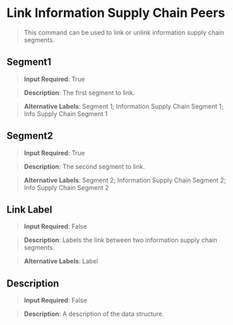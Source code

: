 # Link Information Supply Chain Peers
>	This command can be used to link or unlink information supply chain segments.

## Segment1
>	**Input Required**: True

>	**Description**: The  first segment to link.

>	**Alternative Labels**: Segment 1; Information Supply Chain Segment 1; Info Supply Chain Segment 1


## Segment2
>	**Input Required**: True

>	**Description**: The  second segment to link.

>	**Alternative Labels**: Segment 2; Information Supply Chain Segment 2; Info Supply Chain Segment 2


## Link Label
>	**Input Required**: False

>	**Description**: Labels the link between two information supply chain segments.

>	**Alternative Labels**: Label


## Description
>	**Input Required**: False

>	**Description**: A description of the data structure.

